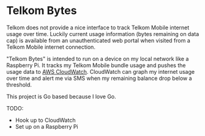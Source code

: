 Telkom Bytes
===========

Telkom does not provide a nice interface to track Telkom Mobile internet usage over time. Luckily current usage information (bytes remaining on data cap) is available from an unauthenticated web portal when visited from a Telkom Mobile internet connection.

"Telkom Bytes" is intended to run on a device on my local network like a Raspberry Pi. It tracks my Telkom Mobile bundle usage and pushes the usage data to [AWS CloudWatch](https://aws.amazon.com/cloudwatch/). CloudWatch can graph my internet usage over time and alert me via SMS when my remaining balance drop below a threshold.

This project is Go based because I love Go.

TODO:
- Hook up to CloudWatch
- Set up on a Raspberry Pi